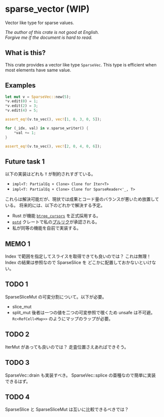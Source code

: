 # sparse_vector (WIP)

Vector like type for sparse values.

_The author of this crate is not good at English._  
_Forgive me if the document is hard to read._

## What is this?

This crate provides a vector like type `SparseVec`.
This type is efficient when most elements have same value.

## Examples

```rust
let mut v = SparseVec::new(5);
*v.edit(0) = 1;
*v.edit(2) = 3;
*v.edit(4) = 5;

assert_eq!(v.to_vec(), vec![1, 0, 3, 0, 5]);

for (_idx, val) in v.sparse_writer() {
    *val += 1;
}

assert_eq!(v.to_vec(), vec![2, 0, 4, 0, 6]);
```

## Future task 1

以下の実装はどれも `T` が制約されすぎている。

- `impl<T: PartialEq + Clone> Clone for Iter<T>`
- `impl<T: PartialEq + Clone> Clone for SparseReader<'_, T>`

これらは解決可能だが、現状では成果とコード量のバランスが悪いため放置している。
将来的には、以下のどれかで解決する予定。

- Rust が機能 [`btree_cursors`] を正式採用する。
- [`pstd`] クレートで私の[プルリク][my_pr]が承認される。
- 私が同等の機能を自前で実装する。

[`btree_cursors`]: https://doc.rust-lang.org/beta/unstable-book/library-features/btree-cursors.html
[`pstd`]: https://crates.io/crates/pstd
[my_pr]: https://github.com/georgebarwood/pstd/pull/2

## MEMO 1

Index で範囲を指定してスライスを取得できても良いのでは？
これは無理！Index の結果は参照なので SparseSlice を
どこかに配置しておかないといけない。

## TODO 1

SparseSliceMut の可変分割について。以下が必要。
- slice_mut 
- split_mut
後者は一つの値を二つの可変参照で覗くため unsafe は不可避。
`Rc<RefCell<Map>>` のようにマップのラップが必要。

## TODO 2

IterMut があっても良いのでは？
走査位置さえあればできそう。

## TODO 3

SparseVec::drain も実装すべき。
SparseVec::splice の亜種なので簡単に実装できるはず。

## TODO 4

SparseSlice と SparseSliceMut は互いに比較できるべきでは？
